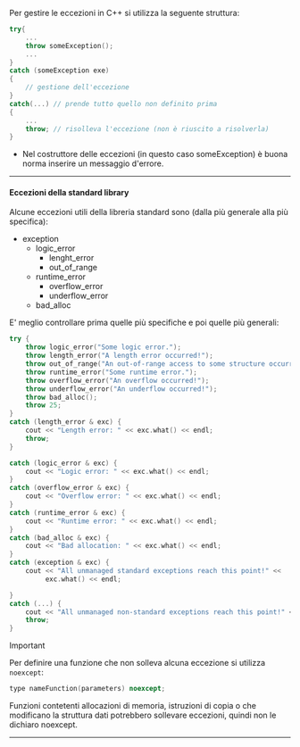Per gestire le eccezioni in C++ si utilizza la seguente struttura:
```cpp
try{
	...
	throw someException();
	...
}
catch (someException exe)
{
	// gestione dell'eccezione
}
catch(...) // prende tutto quello non definito prima
{
	...
	throw; // risolleva l'eccezione (non è riuscito a risolverla)
}
```

- Nel costruttore delle eccezioni (in questo caso someException) è buona norma inserire un messaggio d'errore.
---
#### Eccezioni della standard library
Alcune eccezioni utili della libreria standard sono (dalla più generale alla più specifica):
- exception
	- logic_error
		- lenght_error
		- out_of_range
	- runtime_error
		- overflow_error
		- underflow_error
	- bad_alloc
	
 
 E' meglio controllare prima quelle più specifiche e poi quelle più generali:
```cpp
try {
	throw logic_error("Some logic error.");
	throw length_error("A length error occurred!");
	throw out_of_range("An out-of-range access to some structure occurred!");
	throw runtime_error("Some runtime error.");
	throw overflow_error("An overflow occurred!");
	throw underflow_error("An underflow occurred!");
	throw bad_alloc();
	throw 25;
}
catch (length_error & exc) {
	cout << "Length error: " << exc.what() << endl;
	throw;
}

catch (logic_error & exc) {
	cout << "Logic error: " << exc.what() << endl;
}
catch (overflow_error & exc) {
	cout << "Overflow error: " << exc.what() << endl;
}
catch (runtime_error & exc) {
	cout << "Runtime error: " << exc.what() << endl;
}
catch (bad_alloc & exc) {
	cout << "Bad allocation: " << exc.what() << endl;
}
catch (exception & exc) {
	cout << "All unmanaged standard exceptions reach this point!" <<
		 exc.what() << endl;

}
catch (...) {
	cout << "All unmanaged non-standard exceptions reach this point!" << endl;
	throw;
}
```

>[!important] 
>Per definire una funzione che non solleva alcuna eccezione si utilizza `noexcept`:
>```cpp
>type nameFunction(parameters) noexcept;
>```
>Funzioni contetenti allocazioni di memoria, istruzioni di copia o che modificano la struttura dati potrebbero sollevare eccezioni, quindi non le dichiaro noexcept.

---
